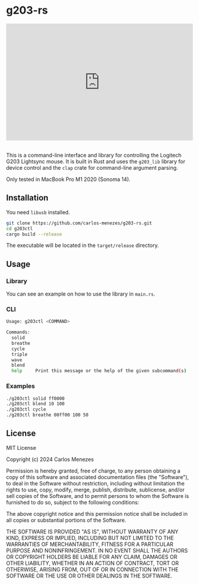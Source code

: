 # g203-rs

<div style="position:relative; width:100%; height:0px; padding-bottom:62.500%"><iframe allow="fullscreen;autoplay" allowfullscreen height="100%" src="https://streamable.com/e/jd1erd?autoplay=1" width="100%" style="border:none; width:100%; height:100%; position:absolute; left:0px; top:0px; overflow:hidden;"></iframe></div>

<br>

This is a command-line interface and library for controlling the Logitech G203 Lightsync mouse. It is built in Rust and uses the `g203_lib` library for device control and the `clap` crate for command-line argument parsing.

Only tested in MacBook Pro M1 2020 (Sonoma 14).

## Installation

You need `libusb` installed.

```sh
git clone https://github.com/carlos-menezes/g203-rs.git
cd g203ctl
cargo build --release
```

The executable will be located in the `target/release` directory.

## Usage

### Library

You can see an example on how to use the library in `main.rs`.

### CLI

```sh
Usage: g203ctl <COMMAND>

Commands:
  solid
  breathe
  cycle
  triple
  wave
  blend
  help     Print this message or the help of the given subcommand(s)
```

### Examples

```sh
./g203ctl solid ff0000
./g203ctl blend 10 100
./g203ctl cycle
./g203ctl breathe 00ff00 100 50
```

## License

MIT License

Copyright (c) 2024 Carlos Menezes

Permission is hereby granted, free of charge, to any person obtaining a copy of this software and associated documentation files (the "Software"), to deal in the Software without restriction, including without limitation the rights to use, copy, modify, merge, publish, distribute, sublicense, and/or sell copies of the Software, and to permit persons to whom the Software is furnished to do so, subject to the following conditions:

The above copyright notice and this permission notice shall be included in all copies or substantial portions of the Software.

THE SOFTWARE IS PROVIDED "AS IS", WITHOUT WARRANTY OF ANY KIND, EXPRESS OR IMPLIED, INCLUDING BUT NOT LIMITED TO THE WARRANTIES OF MERCHANTABILITY, FITNESS FOR A PARTICULAR PURPOSE AND NONINFRINGEMENT. IN NO EVENT SHALL THE AUTHORS OR COPYRIGHT HOLDERS BE LIABLE FOR ANY CLAIM, DAMAGES OR OTHER LIABILITY, WHETHER IN AN ACTION OF CONTRACT, TORT OR OTHERWISE, ARISING FROM, OUT OF OR IN CONNECTION WITH THE SOFTWARE OR THE USE OR OTHER DEALINGS IN THE SOFTWARE.

